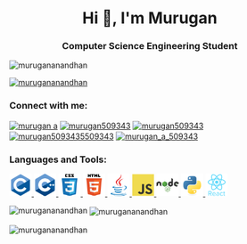 <h1 align="center">Hi 👋, I'm Murugan</h1>
<h3 align="center">Computer Science Engineering Student</h3>

<p align="left"> <img src="https://komarev.com/ghpvc/?username=murugananandhan&label=Profile%20views&color=0e75b6&style=flat" alt="murugananandhan" /> </p>

<p align="left"> <a href="https://github.com/ryo-ma/github-profile-trophy"><img src="https://github-profile-trophy.vercel.app/?username=murugananandhan" alt="murugananandhan" /></a> </p>

<h3 align="left">Connect with me:</h3>
<p align="left">
<a href="https://linkedin.com/in/murugan a" target="blank"><img align="center" src="https://raw.githubusercontent.com/rahuldkjain/github-profile-readme-generator/master/src/images/icons/Social/linked-in-alt.svg" alt="murugan a" height="30" width="40" /></a>
<a href="https://www.codechef.com/users/murugan509343" target="blank"><img align="center" src="https://cdn.jsdelivr.net/npm/simple-icons@3.1.0/icons/codechef.svg" alt="murugan509343" height="30" width="40" /></a>
<a href="https://www.hackerrank.com/murugan509343" target="blank"><img align="center" src="https://raw.githubusercontent.com/rahuldkjain/github-profile-readme-generator/master/src/images/icons/Social/hackerrank.svg" alt="murugan509343" height="30" width="40" /></a>
<a href="https://codeforces.com/profile/murugan5093435509343" target="blank"><img align="center" src="https://raw.githubusercontent.com/rahuldkjain/github-profile-readme-generator/master/src/images/icons/Social/codeforces.svg" alt="murugan5093435509343" height="30" width="40" /></a>
<a href="https://www.leetcode.com/murugan_a_509343" target="blank"><img align="center" src="https://raw.githubusercontent.com/rahuldkjain/github-profile-readme-generator/master/src/images/icons/Social/leet-code.svg" alt="murugan_a_509343" height="30" width="40" /></a>
</p>

<h3 align="left">Languages and Tools:</h3>
<p align="left"> <a href="https://www.cprogramming.com/" target="_blank" rel="noreferrer"> <img src="https://raw.githubusercontent.com/devicons/devicon/master/icons/c/c-original.svg" alt="c" width="40" height="40"/> </a> <a href="https://www.w3schools.com/cpp/" target="_blank" rel="noreferrer"> <img src="https://raw.githubusercontent.com/devicons/devicon/master/icons/cplusplus/cplusplus-original.svg" alt="cplusplus" width="40" height="40"/> </a> <a href="https://www.w3schools.com/css/" target="_blank" rel="noreferrer"> <img src="https://raw.githubusercontent.com/devicons/devicon/master/icons/css3/css3-original-wordmark.svg" alt="css3" width="40" height="40"/> </a> <a href="https://www.w3.org/html/" target="_blank" rel="noreferrer"> <img src="https://raw.githubusercontent.com/devicons/devicon/master/icons/html5/html5-original-wordmark.svg" alt="html5" width="40" height="40"/> </a> <a href="https://www.java.com" target="_blank" rel="noreferrer"> <img src="https://raw.githubusercontent.com/devicons/devicon/master/icons/java/java-original.svg" alt="java" width="40" height="40"/> </a> <a href="https://developer.mozilla.org/en-US/docs/Web/JavaScript" target="_blank" rel="noreferrer"> <img src="https://raw.githubusercontent.com/devicons/devicon/master/icons/javascript/javascript-original.svg" alt="javascript" width="40" height="40"/> </a> <a href="https://nodejs.org" target="_blank" rel="noreferrer"> <img src="https://raw.githubusercontent.com/devicons/devicon/master/icons/nodejs/nodejs-original-wordmark.svg" alt="nodejs" width="40" height="40"/> </a> <a href="https://www.python.org" target="_blank" rel="noreferrer"> <img src="https://raw.githubusercontent.com/devicons/devicon/master/icons/python/python-original.svg" alt="python" width="40" height="40"/> </a> <a href="https://reactjs.org/" target="_blank" rel="noreferrer"> <img src="https://raw.githubusercontent.com/devicons/devicon/master/icons/react/react-original-wordmark.svg" alt="react" width="40" height="40"/> </a> </p>

<p><img align="left" src="https://github-readme-stats.vercel.app/api/top-langs?username=murugananandhan&show_icons=true&locale=en&layout=compact" alt="murugananandhan" /></p>

<p>&nbsp;<img align="center" src="https://github-readme-stats.vercel.app/api?username=murugananandhan&show_icons=true&locale=en" alt="murugananandhan" /></p>

<p><img align="center" src="https://github-readme-streak-stats.herokuapp.com/?user=murugananandhan&" alt="murugananandhan" /></p>
